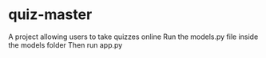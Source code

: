 # quiz-master
A project allowing users to take quizzes online
Run the models.py file inside the models folder
Then run app.py